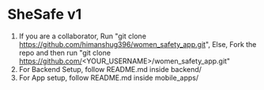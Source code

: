 # SheSafe v1 #

1. If you are a collaborator, 
     Run "git clone https://github.com/himanshug396/women_safety_app.git", 
   Else,
     Fork the repo and then run "git clone https://github.com/<YOUR_USERNAME>/women_safety_app.git"
2. For Backend Setup, follow README.md inside backend/
3. For App setup, follow README.md inside mobile_apps/
